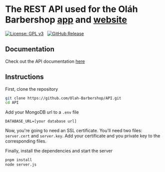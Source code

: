 # The REST API used for the Oláh Barbershop [app](https://github.com/Olah-Barbershop/app) and [website](https://github.com/Olah-Barbershop/website)

[![License: GPL v3](https://img.shields.io/badge/License-GPLv3-blue.svg)](https://www.gnu.org/licenses/gpl-3.0) &nbsp;
[![GitHub Release](https://img.shields.io/github/v/release/Olah-Barbershop/API)](https://github.com/Olah-Barbershop/API/releases/latest)

## Documentation
Check out the API documentation [here](DOCUMENTATION.md)

## Instructions
First, clone the repository
```sh
git clone https://github.com/Olah-Barbershop/API.git
cd API
```
Add your MongoDB url to a `.env` file
```env
DATABASE_URL=[your database url]
```
Now, you're going to need an SSL certificate. You'll need two files: `server.cert` and `server.key`. Add your certificate and you private key to the corresponding files.

Finally, install the dependencies and start the server
```sh
pnpm install
node server.js
```
